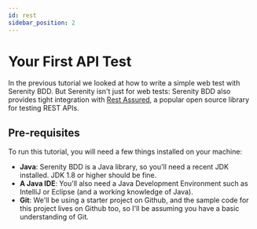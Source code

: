 ```yaml
---
id: rest
sidebar_position: 2
---
```


# Your First API Test

In the previous tutorial we looked at how to write a simple web test with Serenity BDD. But Serenity isn't just for web tests: Serenity BDD also provides tight integration with [Rest Assured](https://rest-assured.io/), a popular open source library for testing REST APIs.

## Pre-requisites
To run this tutorial, you will need a few things installed on your machine:
* **Java**: Serenity BDD is a Java library, so you'll need a recent JDK installed. JDK 1.8 or higher should be fine.
* **A Java IDE**: You'll also need a Java Development Environment such as IntelliJ or Eclipse (and a working knowledge of Java).
* **Git**: We'll be using a starter project on Github, and the sample code for this project lives on Github too, so I'll be assuming you have a basic understanding of Git.

